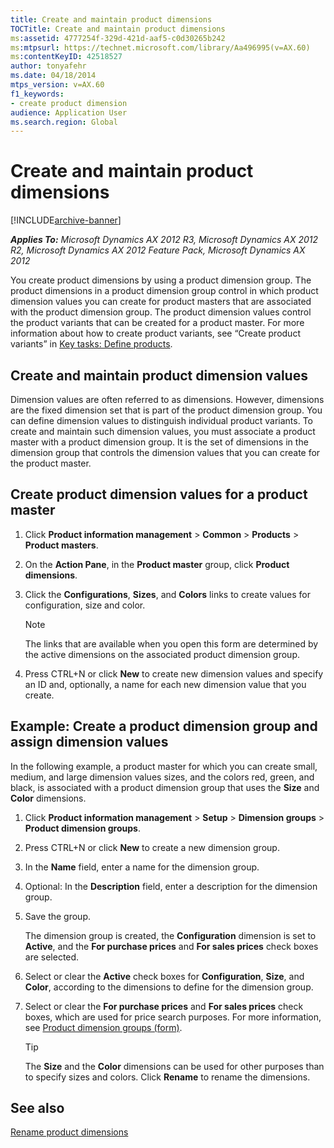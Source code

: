 ```yaml
---
title: Create and maintain product dimensions
TOCTitle: Create and maintain product dimensions
ms:assetid: 4777254f-329d-421d-aaf5-c0d30265b242
ms:mtpsurl: https://technet.microsoft.com/library/Aa496995(v=AX.60)
ms:contentKeyID: 42518527
author: tonyafehr
ms.date: 04/18/2014
mtps_version: v=AX.60
f1_keywords:
- create product dimension
audience: Application User
ms.search.region: Global
---
```


# Create and maintain product dimensions 


[!INCLUDE[archive-banner](includes/archive-banner.md)]


_**Applies To:** Microsoft Dynamics AX 2012 R3, Microsoft Dynamics AX 2012 R2, Microsoft Dynamics AX 2012 Feature Pack, Microsoft Dynamics AX 2012_

You create product dimensions by using a product dimension group. The product dimensions in a product dimension group control in which product dimension values you can create for product masters that are associated with the product dimension group. The product dimension values control the product variants that can be created for a product master. For more information about how to create product variants, see “Create product variants” in [Key tasks: Define products](key-tasks-define-products.md).

## Create and maintain product dimension values

Dimension values are often referred to as dimensions. However, dimensions are the fixed dimension set that is part of the product dimension group. You can define dimension values to distinguish individual product variants. To create and maintain such dimension values, you must associate a product master with a product dimension group. It is the set of dimensions in the dimension group that controls the dimension values that you can create for the product master.

## Create product dimension values for a product master

1.  Click **Product information management** \> **Common** \> **Products** \> **Product masters**.

2.  On the **Action Pane**, in the **Product master** group, click **Product dimensions**.

3.  Click the **Configurations**, **Sizes**, and **Colors** links to create values for configuration, size and color.
    

    > [!NOTE]
    > <P>The links that are available when you open this form are determined by the active dimensions on the associated product dimension group.</P>



4.  Press CTRL+N or click **New** to create new dimension values and specify an ID and, optionally, a name for each new dimension value that you create.

## Example: Create a product dimension group and assign dimension values

In the following example, a product master for which you can create small, medium, and large dimension values sizes, and the colors red, green, and black, is associated with a product dimension group that uses the **Size** and **Color** dimensions.

1.  Click **Product information management** \> **Setup** \> **Dimension groups** \> **Product dimension groups**.

2.  Press CTRL+N or click **New** to create a new dimension group.

3.  In the **Name** field, enter a name for the dimension group.

4.  Optional: In the **Description** field, enter a description for the dimension group.

5.  Save the group.
    
    The dimension group is created, the **Configuration** dimension is set to **Active**, and the **For purchase prices** and **For sales prices** check boxes are selected.

6.  Select or clear the **Active** check boxes for **Configuration**, **Size**, and **Color**, according to the dimensions to define for the dimension group.

7.  Select or clear the **For purchase prices** and **For sales prices** check boxes, which are used for price search purposes. For more information, see [Product dimension groups (form)](https://technet.microsoft.com/library/hh227672\(v=ax.60\)).
    

    > [!TIP]
    > <P>The <STRONG>Size</STRONG> and the <STRONG>Color</STRONG> dimensions can be used for other purposes than to specify sizes and colors. Click <STRONG>Rename</STRONG> to rename the dimensions.</P>



## See also

[Rename product dimensions](rename-product-dimensions.md)

  


